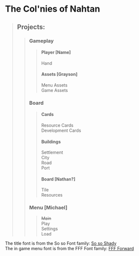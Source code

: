 # The Col'nies of Nahtan
> ## Projects:
> > ### Gameplay
> > > #### Player [Name]
> > > Hand
> > > #### Assets [Grayson]
> > > Menu Assets  
> > > Game Assets
> > ### Board
> > > #### Cards
> > > Resource Cards  
> > > Development Cards  
> > > #### Buildings
> > > Settlement  
> > > City  
> > > Road  
> > > Port  
> > > #### Board [Nathan?]
> > > Tile  
> > > Resources  
> > ### Menu [Michael]
> > > ~~Main~~  
> > > Play  
> > > Settings  
> > > Load  

The title font is from the So so Font family: [So so Shady](http://www.1001fonts.com/so-font.html)  
The in game menu font is from the FFF Font family: [FFF Forward](http://www.1001fonts.com/fff-forward-font.html)
